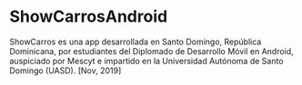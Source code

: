 # ShowCarrosAndroid
ShowCarros es una app desarrollada en Santo Domingo, República Dominicana, por estudiantes del Diplomado de Desarrollo Móvil en Android, auspiciado por Mescyt e impartido en la Universidad Autónoma de Santo Domingo (UASD). [Nov, 2019]
